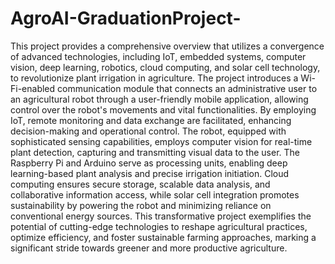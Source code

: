 # AgroAI-GraduationProject-
This project provides a comprehensive overview that utilizes a convergence of advanced technologies, including IoT, embedded systems, computer vision, 
deep learning, robotics, cloud computing, and solar cell technology, to revolutionize plant irrigation in agriculture. 
The project introduces a Wi-Fi-enabled communication module that connects an administrative user to an agricultural robot through a user-friendly mobile application, 
allowing control over the robot's movements and vital functionalities. 
By employing IoT, remote monitoring and data exchange are facilitated, enhancing decision-making and operational control. 
The robot, equipped with sophisticated sensing capabilities, employs computer vision for real-time plant detection, capturing and transmitting visual data to the user. 
The Raspberry Pi and Arduino serve as processing units, enabling deep learning-based plant analysis and precise irrigation initiation. 
Cloud computing ensures secure storage, scalable data analysis, and collaborative information access,
while solar cell integration promotes sustainability by powering the robot and minimizing reliance on conventional energy sources.
This transformative project exemplifies the potential of cutting-edge technologies to reshape agricultural practices, optimize efficiency, 
and foster sustainable farming approaches, marking a significant stride towards greener and more productive agriculture.
